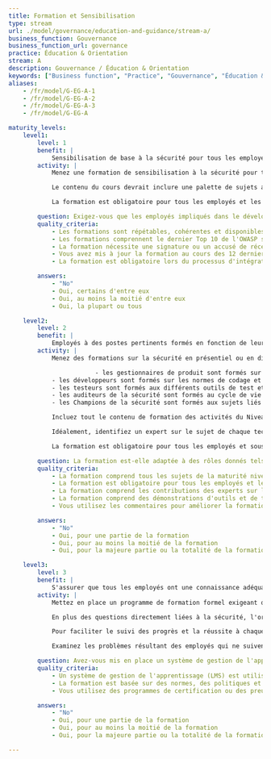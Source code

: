 ```yaml
---
title: Formation et Sensibilisation
type: stream
url: ./model/governance/education-and-guidance/stream-a/
business_function: Gouvernance
business_function_url: governance
practice: Éducation & Orientation
stream: A
description: Gouvernance / Éducation & Orientation
keywords: ["Business function", "Practice", "Gouvernance", "Éducation & Orientation"]
aliases:
    - /fr/model/G-EG-A-1
    - /fr/model/G-EG-A-2
    - /fr/model/G-EG-A-3
    - /fr/model/G-EG-A

maturity_levels:
    level1:
        level: 1
        benefit: |
            Sensibilisation de base à la sécurité pour tous les employés impliqués
        activity: |
            Menez une formation de sensibilisation à la sécurité pour tous les rôles actuellement impliqués dans la gestion, le développement, le test ou l'audit du logiciel. L’objectif est d’accroître la sensibilisation aux menaces et aux risques liés à la sécurité des applications, aux bonnes pratiques en matière de sécurité et aux principes de conception de logiciels sécurisés. Développez la formation en interne ou achetez-là à une tierce partie. Idéalement, dispensez la formation en personne afin que les participants puissent avoir des discussions en tant qu'équipe, mais la formation par ordinateur (FAO) est également une option.

            Le contenu du cours devrait inclure une palette de sujets ayant trait à la sécurité des applications et au respect de la vie privée, tout en restant accessible à un public non-technique. Les concepts appropriés sont des principes de conception sécurisée incluant le moindre privilège, la défense en profondeur, la sécurité intégrée (sécurisée), la médiation complète, la gestion des sessions, la conception ouverte et l'acceptabilité psychologique. De plus, la formation devrait inclure des références à toutes les normes, politiques et procédures de l’organisation visant à l'amélioration de la sécurité des applications. Les vulnérabilités Top 10 de l'OWASP devraient être abordées à un niveau élevé.

            La formation est obligatoire pour tous les employés et les sous-traitants impliqués dans le développement de logiciels et doit faire intervenir une validation du stagiaire par signature pour démontrer la conformité à cette obligation. Il est conseillé d'intégrer des modes de formation innovants (comme la gamification) pour maximiser son efficacité et lutter contre la désensibilisation.

        question: Exigez-vous que les employés impliqués dans le développement d'applications suivent une formation SDLC ?
        quality_criteria:
            - Les formations sont répétables, cohérentes et disponibles pour toute personne impliquée dans le cycle de vie du développement logiciel
            - Les formations comprennent le dernier Top 10 de l'OWASP s'il est pertinent et incluent des concepts tels que le moindre privilège, la défense en profondeur, la défaillance sécurisée, la médiation entière, la gestion des sessions, la conception ouverte et l'acceptabilité psychologique
            - La formation nécessite une signature ou un accusé de réception de la part des participants
            - Vous avez mis à jour la formation au cours des 12 derniers mois
            - La formation est obligatoire lors du processus d'intégration des employés

        answers:
            - "No"
            - Oui, certains d'entre eux
            - Oui, au moins la moitié d'entre eux
            - Oui, la plupart ou tous

    level2:
        level: 2
        benefit: |
            Employés à des postes pertinents formés en fonction de leur rôle spécifique
        activity: |
            Menez des formations sur la sécurité en présentiel ou en distanciel spécifiques aux rôles et aux technologies de l'organisation, en commençant par l'équipe de développement principale. L'organisation particularise la formation pour les gestionnaires de produit, les développeurs logiciels, les testeurs et les auditeurs de la sécurité en fonction des besoins techniques de chaque groupe.

                        - les gestionnaires de produit sont formés sur les sujets en lien avec les fonctions d'affaire du SAMM et les pratiques de sécurité, en mettant l'accent sur les exigences de sécurité, la modélisation des menaces et le suivi des défauts.
            - les développeurs sont formés sur les normes de codage et les bonnes pratiques en lien avec les technologies avec lesquelles ils travaillent pour garantir que la formation bénéficie directement à la sécurité des applications. Ils devront avoir une bonne compréhension technique des vulnérabilités du Top 10 de l'OWASP ou des faiblesses similaires liées aux technologies et environnements utilisés (p. ex. mobiles) et des stratégies de résolution associées à chaque problème.
            - les testeurs sont formés aux différents outils de test et aux bonnes pratiques liées aux technologies présentes au sein de l'organisation, ainsi qu'aux outils qui permettent d'identifier les défauts de sécurité.
            - les auditeurs de la sécurité sont formés au cycle de vie de développement logiciel, aux mécanismes de sécurité des applications utilisés au sein de l'organisation et au process de soumission de défauts de sécurité en vue de leur correction.
            - les Champions de la sécurité sont formés aux sujets liés à la sécurité lors des différentes phases du SDLC. Ils reçoivent la même formation que les développeurs et les testeurs, mais reçoivent aussi des éléments quant à la compréhension de la modélisation des menaces et de la conception sécurisée, tout comme sur les outils de sécurité et les technologies qui peuvent être intégrés dans l'environnement de génération.

            Incluez tout le contenu de formation des activités du Niveau 1 de Maturité et tout le contenu supplémentaire lié à un rôle ou à une technologie. Eliminez les aspects inutiles de la formation. 

            Idéalement, identifiez un expert sur le sujet de chaque technologie pour aider à l'achat ou au développement du contenu de la formation et à sa mise à jour régulière. La formation doit contenir des démonstrations de l'exploitation de vulnérabilités en utilisant des applications intentionnellement vulnérables telles que WebGoat ou JuiceShop. Ajouter des informations sur les compromissions passées en tant qu'exemples de vulnérabilités et de stratégies de correction mises en place. Demandez à un pentesteur de contribuer avec des développements de démonstrations d'exploitation de vulnérabilités.

            La formation est obligatoire pour tous les employés et sous-traitants impliqués dans le développement de logiciels et comportent une phase de signature afin de pouvoir démontrer la conformité. Tant que faire se peut, la formation devrait comporter un test pour garantir la bonne compréhension, et pas seulement la conformité. Mettez à jour la formation et redéployez-là chaque année pour incorporer les changements dans l'organisation, la technologie et les tendances. Faites un sondage auprès des participants pour évaluer la qualité et la pertinence de la formation. Recueillez des suggestions ou toute autre information à propos de leur travail ou de leur environnement.

        question: La formation est-elle adaptée à des rôles donnés tels que les développeurs, les testeurs ou les champions de sécurité?
        quality_criteria:
            - La formation comprend tous les sujets de la maturité niveau 1 et ajoute des outils, des techniques et des démonstrations plus spécifiques
            - La formation est obligatoire pour tous les employés et les sous-traitants
            - La formation comprend les contributions des experts sur le sujet internes et des stagiaires
            - La formation comprend des démonstrations d'outils et de techniques développés en interne
            - Vous utilisez les commentaires pour améliorer la formation et la rendre plus pertinente pour l'avenir

        answers:
            - "No"
            - Oui, pour une partie de la formation
            - Oui, pour au moins la moitié de la formation
            - Oui, pour la majeure partie ou la totalité de la formation

    level3:
        level: 3
        benefit: |
            S'assurer que tous les employés ont une connaissance adéquate de la sécurité avant de travailler sur des tâches critiques
        activity: |
            Mettez en place un programme de formation formel exigeant que toute personne impliquée dans le cycle de vie du développement logiciel suive une formation ciblée sur son rôle et propre aux technologies utilisées dans le cadre du processus d'intégration. Sur la base du niveau de criticité de l’application et du rôle de la personne, il est raisonnable d'envisager de restreindre l’accès jusqu’à ce que la formation d’intégration soit terminée. Tandis qu'il est possible que des modules soient fournis depuis l'extérieur, le programme est impulsé et géré en interne et comprend du contenu spécifique à l'organisation allant au-delà des bonnes pratiques de sécurité générale. Le curriculum du programme est bien défini, la participation est vérifiée et la compréhension et la compétence sont testées. La formation consiste en une combinaison de bonnes pratiques dans l’industrie et de normes internes à l’organisation, y compris une formation sur des systèmes spécifiques utilisés par l’organisation.

            En plus des questions directement liées à la sécurité, l'organisation ajoute d'autres normes au programme, comme celles touchant à la complexité du code, à la documentation du code, à la convention de nommage et autres disciplines connexes. Cette formation minimise les problèmes découlant des pratiques suivies par les employés en dehors de l'organisation et assure la continuité du style et de la compétence du code.

            Pour faciliter le suivi des progrès et la réussite à chaque module de formation, l'organisation a une plate-forme de gestion de la formation ou tout autre portail centralisé avec des fonctionnalités similaires. Les employés peuvent suivre leurs progrès et avoir accès à toutes les ressources de formation même après avoir terminé la formation initiale.

            Examinez les problèmes résultant des employés qui ne suivent pas les normes établies, les politiques, les procédures, ou les bonnes pratiques de sécurité au moins une fois par an pour évaluer l'efficacité de la formation et s'assurer qu'elle couvre toutes les questions pertinentes pour l'organisation. Mettre à jour la formation périodiquement et formez les employés à tous les changements et les carences les plus courantes en matière de sécurité.

        question: Avez-vous mis en place un système de gestion de l'apprentissage ou équivalent pour suivre les processus de formation et de certification des employés?
        quality_criteria:
            - Un système de gestion de l'apprentissage (LMS) est utilisé pour suivre les formations et les certifications
            - La formation est basée sur des normes, des politiques et des procédures internes
            - Vous utilisez des programmes de certification ou des preuves de présence pour donner accès aux systèmes de développement et aux ressources

        answers:
            - "No"
            - Oui, pour une partie de la formation
            - Oui, pour au moins la moitié de la formation
            - Oui, pour la majeure partie ou la totalité de la formation

---
```

